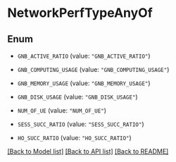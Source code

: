 # NetworkPerfTypeAnyOf

## Enum


* `GNB_ACTIVE_RATIO` (value: `"GNB_ACTIVE_RATIO"`)

* `GNB_COMPUTING_USAGE` (value: `"GNB_COMPUTING_USAGE"`)

* `GNB_MEMORY_USAGE` (value: `"GNB_MEMORY_USAGE"`)

* `GNB_DISK_USAGE` (value: `"GNB_DISK_USAGE"`)

* `NUM_OF_UE` (value: `"NUM_OF_UE"`)

* `SESS_SUCC_RATIO` (value: `"SESS_SUCC_RATIO"`)

* `HO_SUCC_RATIO` (value: `"HO_SUCC_RATIO"`)


[[Back to Model list]](../README.md#documentation-for-models) [[Back to API list]](../README.md#documentation-for-api-endpoints) [[Back to README]](../README.md)


